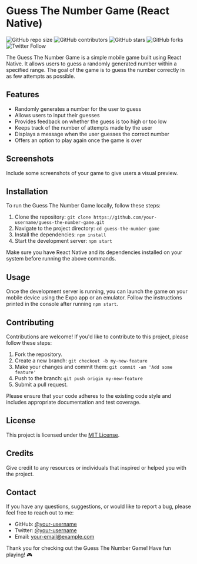 # Guess The Number Game (React Native)

![GitHub repo size](https://img.shields.io/github/repo-size/your-username/guess-the-number-game)
![GitHub contributors](https://img.shields.io/github/contributors/your-username/guess-the-number-game)
![GitHub stars](https://img.shields.io/github/stars/your-username/guess-the-number-game?style=social)
![GitHub forks](https://img.shields.io/github/forks/your-username/guess-the-number-game?style=social)
![Twitter Follow](https://img.shields.io/twitter/follow/your-username?style=social)

The Guess The Number Game is a simple mobile game built using React Native. It allows users to guess a randomly generated number within a specified range. The goal of the game is to guess the number correctly in as few attempts as possible.

## Features

- Randomly generates a number for the user to guess
- Allows users to input their guesses
- Provides feedback on whether the guess is too high or too low
- Keeps track of the number of attempts made by the user
- Displays a message when the user guesses the correct number
- Offers an option to play again once the game is over

## Screenshots

Include some screenshots of your game to give users a visual preview.

## Installation

To run the Guess The Number Game locally, follow these steps:

1. Clone the repository: `git clone https://github.com/your-username/guess-the-number-game.git`
2. Navigate to the project directory: `cd guess-the-number-game`
3. Install the dependencies: `npm install`
4. Start the development server: `npm start`

Make sure you have React Native and its dependencies installed on your system before running the above commands.

## Usage

Once the development server is running, you can launch the game on your mobile device using the Expo app or an emulator. Follow the instructions printed in the console after running `npm start`.

## Contributing

Contributions are welcome! If you'd like to contribute to this project, please follow these steps:

1. Fork the repository.
2. Create a new branch: `git checkout -b my-new-feature`
3. Make your changes and commit them: `git commit -am 'Add some feature'`
4. Push to the branch: `git push origin my-new-feature`
5. Submit a pull request.

Please ensure that your code adheres to the existing code style and includes appropriate documentation and test coverage.

## License

This project is licensed under the [MIT License](LICENSE.md).

## Credits

Give credit to any resources or individuals that inspired or helped you with the project.

## Contact

If you have any questions, suggestions, or would like to report a bug, please feel free to reach out to me:

- GitHub: [@your-username](https://github.com/your-username)
- Twitter: [@your-username](https://twitter.com/your-username)
- Email: your-email@example.com

Thank you for checking out the Guess The Number Game! Have fun playing! 🎮